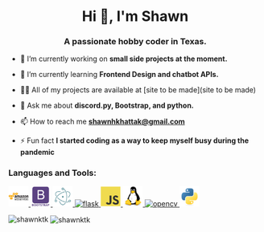 <h1 align="center">Hi 👋, I'm Shawn</h1>
<h3 align="center">A passionate hobby coder in Texas.</h3>

- 🔭 I’m currently working on **small side projects at the moment.**

- 🌱 I’m currently learning **Frontend Design and chatbot APIs.**

- 👨‍💻 All of my projects are available at [site to be made](site to be made)

- 💬 Ask me about **discord.py, Bootstrap, and python.**

- 📫 How to reach me **shawnhkhattak@gmail.com**

- ⚡ Fun fact **I started coding as a way to keep myself busy during the pandemic**


<h3 align="left">Languages and Tools:</h3>
<p align="left"> <a href="https://aws.amazon.com" target="_blank"> <img src="https://raw.githubusercontent.com/devicons/devicon/master/icons/amazonwebservices/amazonwebservices-original-wordmark.svg" alt="aws" width="40" height="40"/> </a> <a href="https://getbootstrap.com" target="_blank"> <img src="https://raw.githubusercontent.com/devicons/devicon/master/icons/bootstrap/bootstrap-plain-wordmark.svg" alt="bootstrap" width="40" height="40"/> </a> <a href="https://www.electronjs.org" target="_blank"> <img src="https://raw.githubusercontent.com/devicons/devicon/master/icons/electron/electron-original.svg" alt="electron" width="40" height="40"/> </a> <a href="https://flask.palletsprojects.com/" target="_blank"> <img src="https://www.vectorlogo.zone/logos/pocoo_flask/pocoo_flask-icon.svg" alt="flask" width="40" height="40"/> </a> <a href="https://developer.mozilla.org/en-US/docs/Web/JavaScript" target="_blank"> <img src="https://raw.githubusercontent.com/devicons/devicon/master/icons/javascript/javascript-original.svg" alt="javascript" width="40" height="40"/> </a> <a href="https://www.linux.org/" target="_blank"> <img src="https://raw.githubusercontent.com/devicons/devicon/master/icons/linux/linux-original.svg" alt="linux" width="40" height="40"/> </a> <a href="https://opencv.org/" target="_blank"> <img src="https://www.vectorlogo.zone/logos/opencv/opencv-icon.svg" alt="opencv" width="40" height="40"/> </a> <a href="https://www.python.org" target="_blank"> <img src="https://raw.githubusercontent.com/devicons/devicon/master/icons/python/python-original.svg" alt="python" width="40" height="40"/> </a> </p>

<p><img align="left" src="https://github-readme-stats.vercel.app/api/top-langs?username=shawnktk&show_icons=true&locale=en&layout=compact" alt="shawnktk" /></p>

<p>&nbsp;<img align="center" src="https://github-readme-stats.vercel.app/api?username=shawnktk&show_icons=true&locale=en" alt="shawnktk" /></p>
